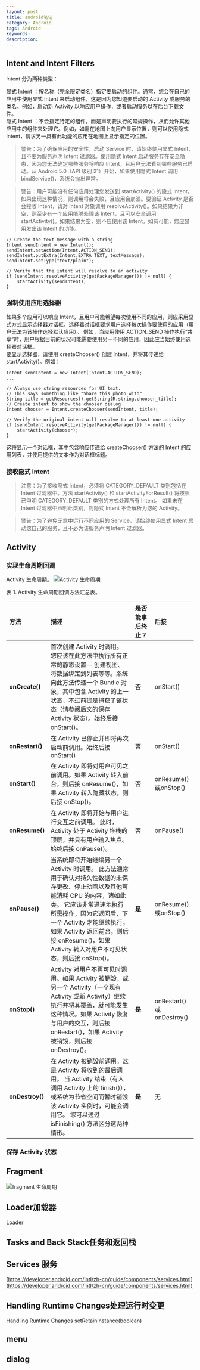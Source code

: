 ```yaml
---
layout: post
title: android笔记
category: Android
tags: Android
keywords: 
description:
---
```


## Intent and Intent Filters
Intent 分为两种类型：

显式 Intent ：按名称（完全限定类名）指定要启动的组件。通常，您会在自己的应用中使用显式 Intent 来启动组件，这是因为您知道要启动的 Activity 或服务的类名。例如，启动新 Activity 以响应用户操作，或者启动服务以在后台下载文件。  
隐式 Intent ：不会指定特定的组件，而是声明要执行的常规操作，从而允许其他应用中的组件来处理它。例如，如需在地图上向用户显示位置，则可以使用隐式 Intent，请求另一具有此功能的应用在地图上显示指定的位置。

> 警告：为了确保应用的安全性，启动 Service 时，请始终使用显式 Intent，且不要为服务声明 Intent 过滤器。使用隐式 Intent 启动服务存在安全隐患，因为您无法确定哪些服务将响应 Intent，且用户无法看到哪些服务已启动。从 Android 5.0（API 级别 21）开始，如果使用隐式 Intent 调用 bindService()，系统会抛出异常。

> 警告：用户可能没有任何应用处理您发送到 startActivity() 的隐式 Intent。如果出现这种情况，则调用将会失败，且应用会崩溃。要验证 Activity 是否会接收 Intent，请对 Intent 对象调用 resolveActivity()。如果结果为非空，则至少有一个应用能够处理该 Intent，且可以安全调用 startActivity()。如果结果为空，则不应使用该 Intent。如有可能，您应禁用发出该 Intent 的功能。

    // Create the text message with a string
    Intent sendIntent = new Intent();
    sendIntent.setAction(Intent.ACTION_SEND);
    sendIntent.putExtra(Intent.EXTRA_TEXT, textMessage);
    sendIntent.setType("text/plain");

    // Verify that the intent will resolve to an activity
    if (sendIntent.resolveActivity(getPackageManager()) != null) {
        startActivity(sendIntent);
    }
    
### 强制使用应用选择器
如果多个应用可以响应 Intent，且用户可能希望每次使用不同的应用，则应采用显式方式显示选择器对话框。选择器对话框要求用户选择每次操作要使用的应用（用户无法为该操作选择默认应用）。 例如，当应用使用 ACTION_SEND 操作执行“共享”时，用户根据目前的状况可能需要使用另一不同的应用，因此应当始终使用选择器对话框。  
要显示选择器，请使用 createChooser() 创建 Intent，并将其传递给 startActivity()。例如：

    Intent sendIntent = new Intent(Intent.ACTION_SEND);
    ...

    // Always use string resources for UI text.
    // This says something like "Share this photo with"
    String title = getResources().getString(R.string.chooser_title);
    // Create intent to show the chooser dialog
    Intent chooser = Intent.createChooser(sendIntent, title);

    // Verify the original intent will resolve to at least one activity
    if (sendIntent.resolveActivity(getPackageManager()) != null) {
        startActivity(chooser);
    }

这将显示一个对话框，其中包含响应传递给 createChooser() 方法的 Intent 的应用列表，并使用提供的文本作为对话框标题。

### 接收隐式 Intent

> 注意：为了接收隐式 Intent，必须将 CATEGORY_DEFAULT 类别包括在 Intent 过滤器中。方法 startActivity() 和 startActivityForResult() 将按照已申明 CATEGORY_DEFAULT 类别的方式处理所有 Intent。 如果未在 Intent 过滤器中声明此类别，则隐式 Intent 不会解析为您的 Activity。

> 警告：为了避免无意中运行不同应用的 Service，请始终使用显式 Intent 启动您自己的服务，且不必为该服务声明 Intent 过滤器。

## Activity

### 实现生命周期回调
 Activity 生命周期。
 ![Activity 生命周期](../../assets/images/activity_lifecycle.png)
 
表 1. Activity 生命周期回调方法汇总表。

|方法	|描述	|是否能事后终止？	|后接|
|:---|:---|:---|:---| 
|**onCreate()**|首次创建 Activity 时调用。 您应该在此方法中执行所有正常的静态设置— 创建视图、将数据绑定到列表等等。系统向此方法传递一个 Bundle 对象，其中包含 Activity 的上一状态，不过前提是捕获了该状态（请参阅后文的保存 Activity 状态）。始终后接 onStart()。|否	|onStart()|
|**onRestart()**|在 Activity 已停止并即将再次启动前调用。始终后接 onStart()|否	|onStart()|
|**onStart()**|在 Activity 即将对用户可见之前调用。如果 Activity 转入前台，则后接 onResume()，如果 Activity 转入隐藏状态，则后接 onStop()。|否|onResume()或onStop()|
|**onResume()**|在 Activity 即将开始与用户进行交互之前调用。 此时，Activity 处于 Activity 堆栈的顶层，并具有用户输入焦点。始终后接 onPause()。|否	|onPause()|
|**onPause()**|当系统即将开始继续另一个 Activity 时调用。 此方法通常用于确认对持久性数据的未保存更改、停止动画以及其他可能消耗 CPU 的内容，诸如此类。 它应该非常迅速地执行所需操作，因为它返回后，下一个 Activity 才能继续执行。如果 Activity 返回前台，则后接 onResume()，如果 Activity 转入对用户不可见状态，则后接 onStop()。|**是**|onResume() 或onStop()|
|**onStop()**|Activity 对用户不再可见时调用。如果 Activity 被销毁，或另一个 Activity（一个现有 Activity 或新 Activity）继续执行并将其覆盖，就可能发生这种情况。如果 Activity 恢复与用户的交互，则后接 onRestart()，如果 Activity 被销毁，则后接 onDestroy()。|**是**|onRestart() 或 onDestroy()|
|**onDestroy()**|在 Activity 被销毁前调用。这是 Activity 将收到的最后调用。 当 Activity 结束（有人调用 Activity 上的 finish()），或系统为节省空间而暂时销毁该 Activity 实例时，可能会调用它。 您可以通过 isFinishing() 方法区分这两种情形。|**是**|无|

### 保存 Activity 状态

## Fragment

![fragment 生命周期](../../assets/images/fragment_lifecycle.png)


## Loader加载器

[Loader](https://developer.android.com/intl/zh-cn/guide/components/loaders.html)

## Tasks and Back Stack任务和返回栈


## Services 服务
[https://developer.android.com/intl/zh-cn/guide/components/services.html](https://developer.android.com/intl/zh-cn/guide/components/services.html)


## Handling Runtime Changes处理运行时变更

[Handling Runtime Changes](https://developer.android.com/intl/zh-cn/guide/topics/resources/runtime-changes.html)
setRetainInstance(boolean)

## menu

## dialog

